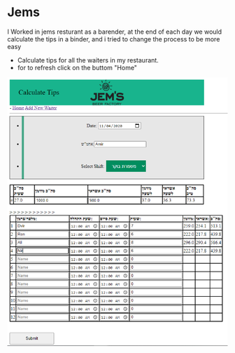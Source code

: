 # Jems
I Worked in jems resturant as a barender,
at the end of each day we would calculate the tips in a binder,
and i tried to change the process to be more easy
* Calculate tips for all the waiters in my restaurant.
* for to refresh click on the buttom "Home"

![example_tips](https://github.com/dvirtayeb/Jems/blob/master/example_tips.png)
